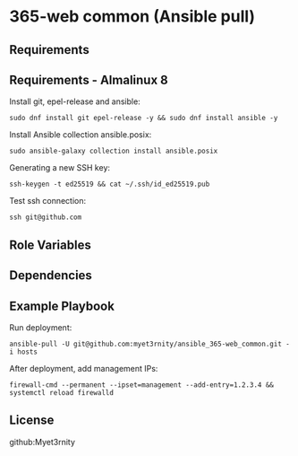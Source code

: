 365-web common (Ansible pull)
===================

Requirements
------------

## Requirements - Almalinux 8

Install git, epel-release and ansible:

    sudo dnf install git epel-release -y && sudo dnf install ansible -y

Install Ansible collection ansible.posix:

    sudo ansible-galaxy collection install ansible.posix

Generating a new SSH key:

    ssh-keygen -t ed25519 && cat ~/.ssh/id_ed25519.pub

Test ssh connection:

    ssh git@github.com

Role Variables
--------------

Dependencies
------------

Example Playbook
----------------

Run deployment:

    ansible-pull -U git@github.com:myet3rnity/ansible_365-web_common.git -i hosts

After deployment, add management IPs:

    firewall-cmd --permanent --ipset=management --add-entry=1.2.3.4 && systemctl reload firewalld

License
-------
github:Myet3rnity
